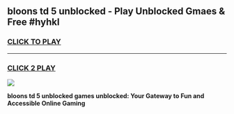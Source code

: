 
## bloons td 5 unblocked - Play Unblocked Gmaes & Free #hyhkl
<h3>
<a href="https://news.freeplayer.one?title=bloons_td_5_unblocked&ref=24F">CLICK TO PLAY</a></h3>
<hr>

<h3>
<a href="https://news.freeplayer.one?title=bloons_td_5_unblocked&ref=24F">CLICK 2 PLAY</a>
  
</h3>

<a href="https://news.freeplayer.one?title=bloons_td_5_unblocked&ref=24F/"><img src="https://clearcache.store/games.png"></a>


**bloons td 5 unblocked games unblocked: Your Gateway to Fun and Accessible Online Gaming**
